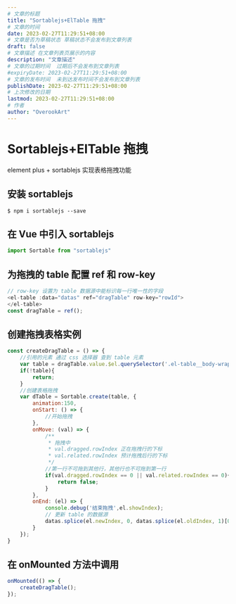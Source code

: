 ```yaml
---
# 文章的标题
title: "Sortablejs+ElTable 拖拽"
# 文章的时间
date: 2023-02-27T11:29:51+08:00
# 文章是否为草稿状态 草稿状态不会发布到文章列表
draft: false
# 文章描述 在文章列表页展示的内容
description: "文章描述"
# 文章的过期时间  过期后不会发布到文章列表
#expiryDate: 2023-02-27T11:29:51+08:00 
# 文章的发布时间  未到达发布时间不会发布到文章列表
publishDate: 2023-02-27T11:29:51+08:00
# 上次修改的日期
lastmod: 2023-02-27T11:29:51+08:00
# 作者
author: "OverookArt"
---
```


# Sortablejs+ElTable 拖拽  

element plus + sortablejs 实现表格拖拽功能  

## 安装 sortablejs  

``` shell
$ npm i sortablejs --save
```

## 在 Vue 中引入 sortablejs

``` js
import Sortable from "sortablejs"
```

## 为拖拽的 table 配置 ref 和 row-key  

``` js
// row-key 设置为 table 数据源中能标识每一行唯一性的字段
<el-table :data="datas" ref="dragTable" row-key="rowId">
</el-table>
const dragTable = ref();
```

## 创建拖拽表格实例  

``` js
const createDragTable = () => {
    //引用的元素 通过 css 选择器 查到 table 元素
    var table = dragTable.value.$el.querySelector('.el-table__body-wrapper tbody');
    if(!table){
        return;
    }
    //创建表格拖拽
    var dTable = Sortable.create(table, {
        animation:150,
        onStart: () => {
            //开始拖拽
        },
        onMove: (val) => {
            /**
             * 拖拽中
             * val.dragged.rowIndex 正在拖拽行的下标
             * val.related.rowIndex 预计拖拽后行的下标
             */
            //第一行不可拖到其他行，其他行也不可拖到第一行
            if(val.dragged.rowIndex == 0 || val.related.rowIndex == 0){
                return false;
            }
        },
        onEnd: (el) => {
            console.debug('结束拖拽',el.showIndex);
            // 更新 table 的数据源
            datas.splice(el.newIndex, 0, datas.splice(el.oldIndex, 1)[0]);
        }
    });
}
```

## 在 onMounted 方法中调用

```js
onMounted(() => {
    createDragTable();
});
```
